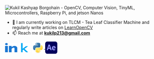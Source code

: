 
<img width="1920" height="478" alt="Kukil Kashyap Borgohain - OpenCV, Computer Vision, TinyML, Microcontrollers, Raspberry Pi, and jetson Nanos" src="https://github.com/user-attachments/assets/7c0c92ab-d5df-46da-8629-1d20455f0e71" />

- 🌱 I am currently working on TLCM - Tea Leaf Classifier Machine and regularly write articles on <a href="https://www.learnopencv.com/author/kukil" target="_blank">LearnOpenCV</a>
- 📫 Reach me at **kukilp213@gmail.com**

<p align="left">
<a href="https://www.linkedin.com/in/kukil-kashyap-borgohain/" target="blank"><img align="center" src="https://github.com/kXborg/kXborg/blob/main/icons/linkedin.svg?raw=true" alt="https://www.linkedin.com/in/kukil-kashyap-borgohain/" height="30" width="40" /></a>
<a href="https://kaggle.com/kxborg" target="blank"><img align="center" src="https://github.com/kXborg/kXborg/blob/main/icons/kaggle.svg?raw=true" alt="kaggle" height="30" width="40" /></a>
<a href="https://www.python.org" target="blank" > <img align="center" src="https://github.com/kXborg/kXborg/blob/main/icons/python.svg?raw=true" alt="python" width="40" height="40"/> </a> 
<a href="https://www.w3schools.com/cpp/" target="blank" <img align="center" src="https://github.com/kXborg/kXborg/blob/main/icons/cpp.svg?raw=true" alt="cplusplus" width="40" height="40"/> </a> 
<a href="https://www.tensorflow.org" target="blank"  <img align="center" src="https://github.com/kXborg/kXborg/blob/main/icons/tensorflow.svg?raw=true" alt="tensorflow" width="40" height="40"/> </a> 
<a href="https://pytorch.org/" target="blank"  <img align="center" src="https://github.com/kXborg/kXborg/blob/main/icons/pytorch.svg?raw=true" alt="pytorch" width="40" height="40"/> </a> 
<a href="https://opencv.org/" target="blank"  <img align="center" src="https://github.com/kXborg/kXborg/blob/main/icons/opencv.svg?raw=true" alt="opencv" width="40" height="40"/> </a> 
<a href="https://www.arduino.cc/" target="blank"  <img align="center" src="https://github.com/kXborg/kXborg/blob/main/icons/arduino.svg?raw=true" alt="arduino" width="40" height="40"/> </a> 
<a href="https://ifttt.com/" target="blank"  <img align="center" src="https://github.com/kXborg/kXborg/blob/main/icons/ifttt.svg?raw=true" alt="ifttt" width="40" height="40"/> </a> 
<a href="https://aws.amazon.com" target="blank"  <img align="center" src="https://github.com/kXborg/kXborg/blob/main/icons/aws.svg?raw=true" alt="aws" width="40" height="40"/> </a> 
<a href="https://www.blender.org/" target="blank"  <img align="center" src="https://github.com/kXborg/kXborg/blob/main/icons/blender.svg?raw=true" alt="blender" width="40" height="40"/> </a>
<a href="https://www.photoshop.com/en" target="blank"  <img align="center" src="https://github.com/kXborg/kXborg/blob/main/icons/photoshop.png?raw=true" alt="photoshop" width="40" height="40"/> </a>  
<a href="www.adobe.com" target="blank" ><img align="center" src="https://github.com/kXborg/kXborg/blob/main/icons/ae.png?raw=true" alt="blender" width="40" height="40"></a> 
<a href="www.procreate.com" target="blank" <img align="center" src="https://github.com/kXborg/kXborg/blob/main/icons/procreate.png?raw=true" alt="procreate" width="40" height="40"></a> 
</p>

